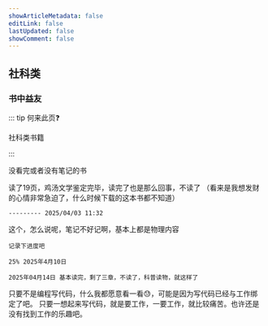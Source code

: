 ```yaml
---
showArticleMetadata: false
editLink: false
lastUpdated: false
showComment: false
---
```


## 社科类

### 书中益友

::: tip 何来此页❓

社科类书籍

:::

<a-divider>没看完或者没有笔记的书</a-divider>

<a-card title="《脑袋决定钱袋》">
  <div>
    读了19页，鸡汤文学鉴定完毕，读完了也是那么回事，不读了
    （看来是我想发财的心情非常急迫了，什么时候下载的这本书都不知道）

    --------- 2025/04/03 11:32
  </div>
</a-card>

<a-card title="《一想到还有95%的问题留给人类我就放心了》">
  <div>
    这个，怎么说呢，笔记不好记啊，基本上都是物理内容    

    记录下进度吧   

    25% 2025年4月10日 

    2025年04月14日 基本读完，剩了三章，不读了，科普读物，就这样了
  </div>
</a-card>


<a-card title="《手机摄影，凭什么比相机还酷》">
  <div>
    只要不是编程写代码，什么我都愿意看一看😓，可能是因为写代码已经与工作绑定了吧。    
    只要一想起来写代码，就是要工作，一要工作，就比较痛苦。也许还是没有找到工作的乐趣吧。     
  </div>
</a-card>

<!-- <my-books /> -->




